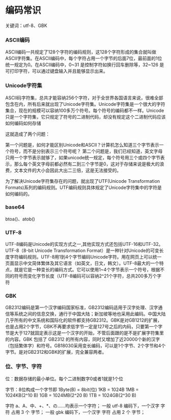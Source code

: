 
# 编码常识
关键词：utf-8、GBK

### ASCII编码
ASCII编码一共规定了128个字符的编码规则，这128个字符形成的集合就叫做ASCII字符集。在ASCII编码中，每个字符占用一个字节的后面7位，最前面的1位统一规定为0。在ASCII编码中，0~31 是控制字符如换行回车删除等，32~126 是可打印字符，可以通过键盘输入并且能够显示出来。

### Unicode字符集
ASCII码字符集，总共才能容纳256个字符，对于全世界各国语言来说，很难全部包含在内，所有后来就出现了Unicode字符集。Unicode字符集是一个很大的字符集合，现在的规模可以容纳100多万个符号。每个符号的编码都不一样。Unicode只是一个字符集，它只规定了符号的二进制代码，却没有规定这个二进制代码应该如何编码如何存储

这就造成了两个问题：

第一个问题是，如何才能区别Unicode和ASCII？计算机怎么知道三个字节表示一个符号，而不是分别表示三个符号呢？
第二个问题是，我们已经知道，英文字母只用一个字节表示就够了，如果unicode统一规定，每个符号用三个或四个字节表示，那么每个英文字母前都必然有二到三个字节是0，这对于存储来说是极大的浪费，文本文件的大小会因此大出二三倍，这是无法接受的。

为了解决Unicode字符集存在的问题，就出现了UTF(Unicode Transformation Formats)系列的编码规则。UTF编码规则具体规定了Unicode字符集中的字符是如何编码的。

### base64
btoa()、atob()

### UTF-8
UTF-8编码是Unicode的实现方式之一,其他实现方式还包括UTF-16和UTF-32。UTF-8（8-bit Unicode Transformation Format）是一种针对Unicode的可变长度字符编码规则。UTF-8用1到4个字节编码Unicode字符。用在网页上可以统一页面显示中文简体繁体及其它语言（如英文，日文，韩文）。UTF-8最大的一个特点，就是它是一种变长的编码方式。它可以使用1~4个字节表示一个符号，根据不同的符号而变化字节长度（UTF-8编码可以容纳2^21个字符，总共200多万个字符

### GBK
GB2312编码是第一个汉字编码国家标准，GB2312编码适用于汉字处理、汉字通信等系统之间的信息交换，通行于中国大陆；新加坡等地也采用此编码。中国大陆几乎所有的中文系统和国际化的软件都支持GB2312。GBK是对GB1212的扩展，也是占用2个字节，GBK不再要求低字节一定是127号之后的内码，只要第一个字节是大于127就固定表示这是一个汉字的开始，不管后面跟的是不是扩展字符集里的内容。GBK 包括了 GB2312 的所有内容，同时又增加了近20000个新的汉字（包括繁体字）和符号。GB18030采用变长编码，可以是1个字节、2个字节和4个字节。是对GB2312和GBK的扩展，完全兼容两者。

### 位、字节、字符
位：数据存储的最小单位。每个二进制数字0或者1就是1个位

字节：8位构成一个字节即 1Byte(B) = 8bit(位)
1KB = 1024B
1MB = 1024KB(2^10 B)
1GB = 1024MB(2^20 B)
1TB = 1024GB(2^30 B)

字符
a、A、中、+、*、の......均表示一个字符；
一般 utf-8 编码下，一个汉字 字符 占用 3 个 字节；
一般 gbk 编码下，一个汉字  字符  占用 2 个 字节；
